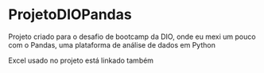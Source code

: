 # ProjetoDIOPandas

Projeto criado para o desafio de bootcamp da DIO, onde eu mexi um pouco com o Pandas, uma plataforma de análise de dados em Python

Excel usado no projeto está linkado também 
